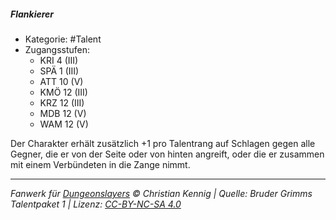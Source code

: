 <!---
Dies ist ein Fanwerk für DUNGEONSLAYERS © von Christian Kennig

Quellen:      [Bruder Grimms Talentpaket 1](https://www.f-space.de/ds4/downloads.html)
              [Talentbeschreibungen](https://www.f-space.de/ds4/tools-talentcards.html)
License:      [CC-BY-NC-SA 4.0](https://creativecommons.org/licenses/by-nc-sa/4.0/deed.de)
Richtlinien:  [Fanwerkrichtlinien](https://www.dungeonslayers.net/fanwerk-richtlinien/)
Autor:        Zauberlehrling
-->

##### Flankierer

- Kategorie: #Talent
- Zugangsstufen:
  - KRI 4 (III)
  - SPÄ 1 (III)
  - ATT 10 (V)
  - KMÖ 12 (III)
  - KRZ 12 (III)
  - MDB 12 (V)
  - WAM 12 (V)

Der Charakter erhält zusätzlich +1 pro Talentrang auf Schlagen gegen alle Gegner, die er von der Seite oder von hinten angreift, oder die er zusammen mit einem Verbündeten in die Zange nimmt.

---

_Fanwerk für [Dungeonslayers](https://www.dungeonslayers.net/) © Christian Kennig | Quelle: Bruder Grimms Talentpaket 1 | Lizenz: [CC-BY-NC-SA 4.0](https://creativecommons.org/licenses/by-nc-sa/4.0/deed.de)_
